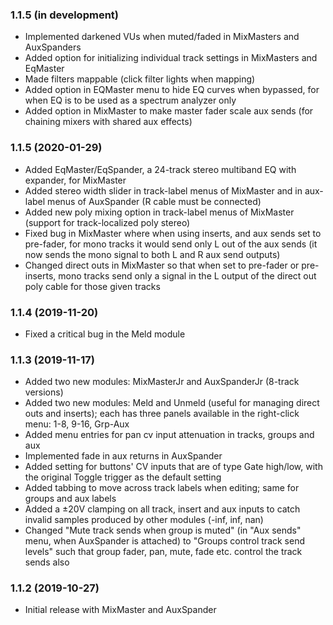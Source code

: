 ### 1.1.5 (in development)

- Implemented darkened VUs when muted/faded in MixMasters and AuxSpanders
- Added option for initializing individual track settings in MixMasters and EqMaster
- Made filters mappable (click filter lights when mapping)
- Added option in EQMaster menu to hide EQ curves when bypassed, for when EQ is to be used as a spectrum analyzer only
- Added option in MixMaster to make master fader scale aux sends (for chaining mixers with shared aux effects)


### 1.1.5 (2020-01-29)

- Added EqMaster/EqSpander, a 24-track stereo multiband EQ with expander, for MixMaster
- Added stereo width slider in track-label menus of MixMaster and in aux-label menus of AuxSpander (R cable must be connected)
- Added new poly mixing option in track-label menus of MixMaster (support for track-localized poly stereo)
- Fixed bug in MixMaster where when using inserts, and aux sends set to pre-fader, for mono tracks it would send only L out of the aux sends (it now sends the mono signal to both L and R aux send outputs)
- Changed direct outs in MixMaster so that when set to pre-fader or pre-inserts, mono tracks send only a signal in the L output of the direct out poly cable for those given tracks


### 1.1.4 (2019-11-20)

- Fixed a critical bug in the Meld module


### 1.1.3 (2019-11-17)

- Added two new modules: MixMasterJr and AuxSpanderJr (8-track versions)
- Added two new modules: Meld and Unmeld (useful for managing direct outs and inserts); each has three panels available in the right-click menu: 1-8, 9-16, Grp-Aux
- Added menu entries for pan cv input attenuation in tracks, groups and aux
- Implemented fade in aux returns in AuxSpander
- Added setting for buttons' CV inputs that are of type Gate high/low, with the original Toggle trigger as the default setting
- Added tabbing to move across track labels when editing; same for groups and aux labels
- Added a ±20V clamping on all track, insert and aux inputs to catch invalid samples produced by other modules (-inf, inf, nan) 
- Changed "Mute track sends when group is muted" (in "Aux sends" menu, when AuxSpander is attached) to "Groups control track send levels" such that group fader, pan, mute, fade etc. control the track sends also


### 1.1.2 (2019-10-27)

- Initial release with MixMaster and AuxSpander
